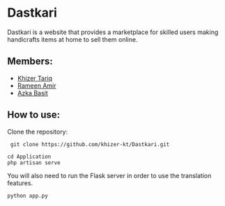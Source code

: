 # Dastkari
Dastkari is a website that provides a marketplace for skilled users making handicrafts items at home to sell them online.
## Members:
- [Khizer Tariq](https://github.com/khizer-kt)
- [Rameen Amir]()
- [Azka Basit](https://github.com/AzkaBasit)
## How to use:
Clone the repository:
```
 git clone https://github.com/khizer-kt/Dastkari.git 
```
```
cd Application
php artisan serve
```
You will also need to run the Flask server in order to use the translation features.
```
python app.py
```
